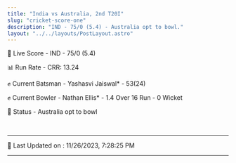 ```yaml
---
title: "India vs Australia, 2nd T20I"
slug: "cricket-score-one"
description: "IND - 75/0 (5.4) - Australia opt to bowl."
layout: "../../layouts/PostLayout.astro"
---
```


🔴 Live Score - IND - 75/0 (5.4)  

📊 Run Rate - CRR: 13.24  

✊ Current Batsman - Yashasvi Jaiswal* - 53(24)  

✊ Current Bowler - Nathan Ellis* - 1.4 Over 16 Run - 0 Wicket  

📑 Status - Australia opt to bowl

<br />

***

📝 Last Updated on : 11/26/2023, 7:28:25 PM

***

